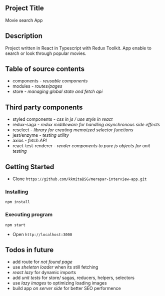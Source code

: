 ## Project Title
Movie search App

## Description
Project written in React in Typescript with Redux Toolkit. App enable to search or look through popular movies.

## Table of source contents 
- components - *reusable components*
- modules - *routes/pages*
- store - *managing global state and fetch api*

## Third party components
- styled components - *css in js / use style in react*
- redux-saga - *redux middleware for handling asynchronous side effects*
- reselect - *library for creating memoized selector functions*
- jest/enzyme - *testing utility*
- axios - *fetch API*
- react-test-renderer - *render components to pure js objects for unit testing*

## Getting Started
* Clone `https://github.com/kkmitaBSG/merapar-interview-app.git`

### Installing

```
npm install
```

### Executing program

```
npm start
```
* Open `http://localhost:3000`

## Todos in future
 - add route for *not found page*
 - use *sheleton loader* when its still fetching
 - *react lazy* for dynamic imports
 - add *unit tests* for store/ sagas, reducers, helpers, selectors
 - use *lazy images* to optimizing loading images 
 - build app *on server side* for better SEO performence

